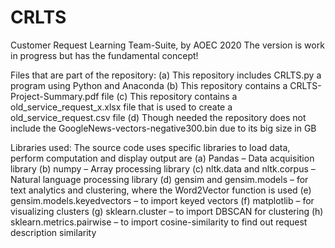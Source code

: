 # CRLTS
Customer Request Learning Team-Suite, by AOEC 2020
The version is work in progress but has the fundamental concept!

Files that are part of the repository:
(a) This repository includes CRLTS.py a program using Python and Anaconda 
(b) This repository contains a CRLTS-Project-Summary.pdf file
(c) This repository contains a old_service_request_x.xlsx file that is used to create
a old_service_request.csv file
(d) Though needed the repository does not include the GoogleNews-vectors-negative300.bin due to
its big size in GB

Libraries used:
The source code uses specific libraries to load data, perform computation and display output are
(a) Pandas – Data acquisition library
(b) numpy – Array processing library
(c) nltk.data and nltk.corpus – Natural language processing library
(d) gensim and gensim.models – for text analytics and clustering, where the Word2Vector function is used
(e)  gensim.models.keyedvectors – to import keyed vectors
(f) matplotlib – for visualizing clusters
(g) sklearn.cluster – to import DBSCAN for clustering
(h) sklearn.metrics.pairwise – to import cosine-similarity to find out request description similarity
